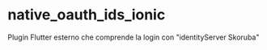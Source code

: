 # native_oauth_ids_ionic


Plugin Flutter esterno che comprende la login con "identityServer Skoruba"
